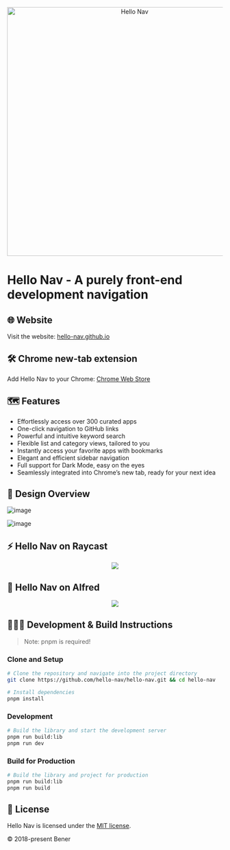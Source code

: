 <div align="center">
  <picture>
    <source media="(prefers-color-scheme: dark)" srcset="https://github.com/hello-nav/hello-nav/assets/19926530/abeb4249-1c80-4a9f-af2a-8b21435a6636">
    <source media="(prefers-color-scheme: light)" srcset="https://github.com/hello-nav/hello-nav/assets/19926530/332edbfa-70ef-4456-b17b-32fa447904d0">
    <img width="580" alt="Hello Nav" src="https://github.com/hello-nav/hello-nav/assets/19926530/09d9df38-35cd-49a8-be8b-b041087bdcc6">
  </picture>
</div>

# Hello Nav - A purely front-end development navigation

## 🌐 Website

Visit the website: [hello-nav.github.io](https://hello-nav.github.io)

## 🛠 Chrome new-tab extension

Add Hello Nav to your Chrome: [Chrome Web Store](https://chromewebstore.google.com/detail/hello-nav/plcklfadokmohkcifkhlelmcilgnpmcd)

## 🗺 Features

- Effortlessly access over 300 curated apps
- One-click navigation to GitHub links
- Powerful and intuitive keyword search
- Flexible list and category views, tailored to you
- Instantly access your favorite apps with bookmarks
- Elegant and efficient sidebar navigation
- Full support for Dark Mode, easy on the eyes
- Seamlessly integrated into Chrome’s new tab, ready for your next idea

## 🎨 Design Overview

![image](https://github.com/user-attachments/assets/280df9e4-a90e-458e-b9f7-630d8e410f9c)

![image](https://github.com/user-attachments/assets/5755b9a1-4f94-48ed-a8f2-558025f555fc)

## ⚡️ Hello Nav on Raycast

<div align="center">
  <img src="https://github.com/user-attachments/assets/0902cef4-ebe3-419b-b9af-6241bf393a81" />
</div>

## 🎩 Hello Nav on Alfred

<div align="center">
  <img src="https://github.com/user-attachments/assets/c5614985-0608-4019-8484-d4b13566de5f" />
</div>

## 👩🏻‍💻 Development & Build Instructions

> Note: pnpm is required!

### Clone and Setup

```bash
# Clone the repository and navigate into the project directory
git clone https://github.com/hello-nav/hello-nav.git && cd hello-nav

# Install dependencies
pnpm install
```

### Development

```bash
# Build the library and start the development server
pnpm run build:lib
pnpm run dev
```

### Build for Production

```bash
# Build the library and project for production
pnpm run build:lib
pnpm run build
```

## 📄 License

Hello Nav is licensed under the [MIT license](https://github.com/hello-nav/hello-nav/blob/master/LICENSE).

© 2018-present Bener
